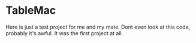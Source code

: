 # TableMac
Here is just a test project for me and my mate.
Dont even look at this code, probably it's awful. 
It was the first project at all.
